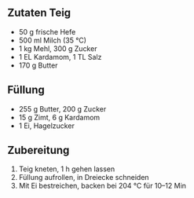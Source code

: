 ## Zutaten Teig
- 50 g frische Hefe
- 500 ml Milch (35 °C)
- 1 kg Mehl, 300 g Zucker
- 1 EL Kardamom, 1 TL Salz
- 170 g Butter

## Füllung
- 255 g Butter, 200 g Zucker
- 15 g Zimt, 6 g Kardamom
- 1 Ei, Hagelzucker

## Zubereitung
1. Teig kneten, 1 h gehen lassen
2. Füllung aufrollen, in Dreiecke schneiden
3. Mit Ei bestreichen, backen bei 204 °C für 10–12 Min